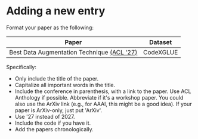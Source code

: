 # Adding a new entry

Format your paper as the following:

| Paper |  Dataset |
| -- | -- | 
| Best Data Augmentation Technique [(ACL '27)](https://github.com/terryyz/DataAug4Code/) |  CodeXGLUE |

Specifically:

- Only include the title of the paper.
- Capitalize all important words in the title.
- Include the conference in parenthesis, with a link to the paper. Use ACL Anthology if possible. Abbreviate if it's a workshop paper. You could also use the ArXiv link (e.g., for AAAI, this might be a good idea). If your paper is ArXiv-only, just put 'ArXiv'.
- Use '27 instead of 2027. 
- Include the code if you have it.
- Add the papers chronologically. 
